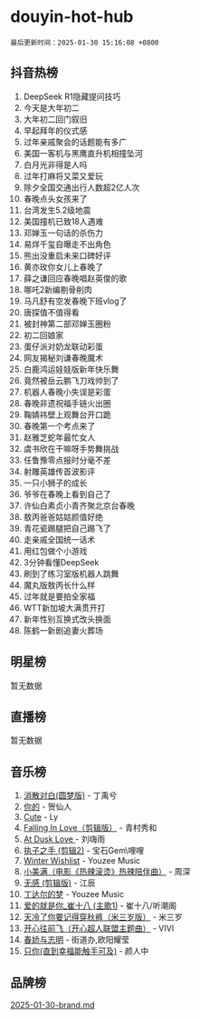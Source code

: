 # douyin-hot-hub

`最后更新时间：2025-01-30 15:16:08 +0800`

## 抖音热榜

1. DeepSeek R1隐藏提问技巧
1. 今天是大年初二
1. 大年初二回门叙旧
1. 早起拜年的仪式感
1. 过年亲戚聚会的话题能有多广
1. 美国一客机与黑鹰直升机相撞坠河
1. 白月光非得是人吗
1. 过年打麻将又菜又爱玩
1. 除夕全国交通出行人数超2亿人次
1. 春晚点头女孩来了
1. 台湾发生5.2级地震
1. 美国撞机已致18人遇难
1. 邓婵玉一句话的杀伤力
1. 易烊千玺自曝走不出角色
1. 熊出没重启未来口碑好评
1. 黄亦玫你女儿上春晚了
1. 薛之谦回应春晚唱赵英俊的歌
1. 哪吒2新编剔骨削肉
1. 马凡舒有空发春晚下班vlog了
1. 唐探值不值得看
1. 被封神第二部邓婵玉圈粉
1. 初二回娘家
1. 蛋仔派对奶龙联动彩蛋
1. 网友揭秘刘谦春晚魔术
1. 白鹿鸿运娃娃版新年快乐舞
1. 竟然被岳云鹏飞刀戏帅到了
1. 机器人春晚小失误是彩蛋
1. 春晚非遗祝福手链火出圈
1. 鞠婧祎壁上观舞台开口跪
1. 春晚第一个考点来了
1. 赵雅芝蛇年最忙女人
1. 虞书欣在干嘛呀手势舞挑战
1. 任鲁豫零点报时分毫不差
1. 射雕英雄传首波影评
1. 一只小狮子的成长
1. 爷爷在春晚上看到自己了
1. 许仙白素贞小青齐聚北京台春晚
1. 敖丙爸爸姑姑颜值好绝
1. 青花瓷踢腿把自己踢飞了
1. 走亲戚全国统一话术
1. 用红包做个小游戏
1. 3分钟看懂DeepSeek
1. 刷到了练习室版机器人跳舞
1. 魔丸版敖丙长什么样
1. 过年就是要拍全家福
1. WTT新加坡大满贯开打
1. 新年性别互换式改头换面
1. 陈鹤一新剧追妻火葬场

## 明星榜

暂无数据

## 直播榜

暂无数据

## 音乐榜

1. [消散对白(圆梦版)](https://sf6-cdn-tos.douyinstatic.com/obj/tos-cn-ve-2774/og4jB5I5IizzoZVAAAzWgBMAsMDWoArfwBOiFs) - 丁禹兮
1. [你的](https://sf5-hl-cdn-tos.douyinstatic.com/obj/tos-cn-ve-2774/oYuIeKf42jB7sEV6B2upMdpYAgfrQWj0FeRegh) - 贺仙人
1. [Cute](https://sf5-hl-cdn-tos.douyinstatic.com/obj/tos-cn-ve-2774/o4IbIzHWKAAB4wsS5qMBRiiAlEBGTpQRNfFvuo) - Ly
1. [Falling In Love（剪辑版）](https://sf5-hl-cdn-tos.douyinstatic.com/obj/tos-cn-ve-2774/o8ajpA8zzgBPahbBIO8AcKGBLJezFCRd1wfP9f) - 青村秀和
1. [ At Dusk  Love ](https://sf5-hl-cdn-tos.douyinstatic.com/obj/tos-cn-ve-2774/o8CrpCf5CaYgI4ZrtQgMQAFEfuGqNnRSDQAPBc) - 刘嗨雨
1. [执子之手 (剪辑2)](https://sf5-hl-cdn-tos.douyinstatic.com/obj/tos-cn-ve-2774/oUoZLQjCc31XzqsBnBQUNgeKtYPBcgbFDwtfcu) - 宝石Gem\哩哩
1. [Winter Wishlist](https://sf5-hl-cdn-tos.douyinstatic.com/obj/tos-cn-ve-2774/oIIgUOeamCFCVAzxN6MFRLIBlLGpUqQxeeHrLE) - Youzee Music
1. [小美满（电影《热辣滚烫》热辣陪伴曲）](https://sf5-hl-cdn-tos.douyinstatic.com/obj/tos-cn-ve-2774/o0GAn2lSgfZIDUgtevCGDQYnFg4CwnrBaxbTZL) - 周深
1. [无感 (剪辑版)](https://sf5-hl-cdn-tos.douyinstatic.com/obj/tos-cn-ve-2774/o0eIsUzJBDlQaQFC5OFlgbMEZC1TFYBftOBn6p) - 江辰
1. [丁达尔的梦](https://sf5-hl-cdn-tos.douyinstatic.com/obj/tos-cn-ve-2774/oMU3WirUZBVQkAC9ccG5P2IQirziZM2RTInUY) - Youzee Music
1. [爱的就是你_崔十八 (主歌1)](https://sf5-hl-cdn-tos.douyinstatic.com/obj/tos-cn-ve-2774/oI5BO5DhFZ6UTcNCnZaOCBLtZ7WIMQGfgnXf5E) - 崔十八/听潮阁
1. [天冷了你要记得穿秋裤（米三岁版）](https://sf5-hl-cdn-tos.douyinstatic.com/obj/tos-cn-ve-2774/oQlIwVIDWiZ6BQilAorS7MA0AgCkQDvcZAdm1) - 米三岁
1. [开心往前飞（开心超人联盟主题曲）](https://sf5-hl-cdn-tos.douyinstatic.com/obj/tos-cn-ve-2774/9d8fb7c82cf1421fb93a9fe925275e0a) - VIVI
1. [春娇与志明](https://sf5-hl-cdn-tos.douyinstatic.com/obj/tos-cn-ve-2774/e530d8fceb7044b39707d7f9ff54add1) - 街道办,欧阳耀莹
1. [只你(直到幸福能触手可及)](https://sf5-hl-cdn-tos.douyinstatic.com/obj/tos-cn-ve-2774/o0lBkRDzFTeaVSUz3ZZSCBVtZ5DIMQGfgmEAuE) - 颜人中

## 品牌榜

[2025-01-30-brand.md](2025-01-30-brand.md)
